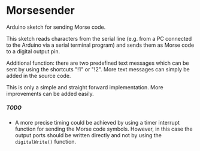 # Morsesender
Arduino sketch for sending Morse code.

This sketch reads characters from the serial line (e.g. from a PC connected to the Arduino via a serial terminal program) and sends them as Morse code to a digital output pin.

Additional function: there are two predefined text messages which can be sent by using the shortcuts "!1" or "!2". More text messages can simply be added in the source code.

This is only a simple and straight forward implementation. More improvements can be added easily.



##### TODO

- A more precise timing could be achieved by using a timer interrupt function for sending the Morse code symbols. However, in this case the output ports should be written directly and not by using the `digitalWrite()` function.

